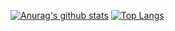 [![Anurag's github stats](https://github-readme-stats.vercel.app/api?username=louvre2489&theme=tokyonight&count_private=true&show_icons=true)](https://github.com/anuraghazra/github-readme-stats)
[![Top Langs](https://github-readme-stats.vercel.app/api/top-langs/?username=louvre2489&hide=javascript,html,css,shell&theme=tokyonight&count_private=true&show_icons=true)](https://github.com/anuraghazra/github-readme-stats)
